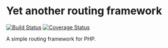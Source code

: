 # Yet another routing framework

[![Build Status](https://travis-ci.org/jannisfink/yarf.svg?branch=master)](https://travis-ci.org/jannisfink/yarf) [![Coverage Status](https://coveralls.io/repos/github/jannisfink/yarf/badge.svg?branch=master)](https://coveralls.io/github/jannisfink/yarf?branch=master)

A simple routing framework for PHP.
